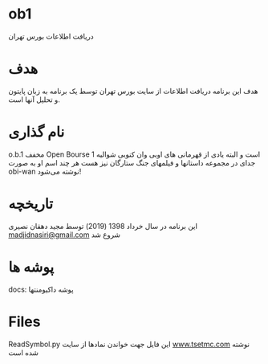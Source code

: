 ﻿# ob1
دریافت اطلاعات بورس تهران

هدف
===
هدف این برنامه دریافت اطلاعات از سایت بورس تهران توسط یک برنامه به زبان پایتون و تحلیل آنها است.

نام گذاری
======
o.b.1 مخفف Open Bourse 1 است و البته یادی از قهرمانی های اوبی وان کنوبی شوالیه جدای در مجموعه داستانها و فیلمهای جنگ ستارگان نیز هست هر چند اسم او به صورت obi-wan نوشته می‌شود!

تاریخچه
=====
این برنامه در سال خرداد 1398 (2019) توسط مجید دهقان نصیری madjidnasiri@gmail.com شروع شد

پوشه ها
=========
docs: پوشه داکیومنتها

Files
=====
ReadSymbol.py 
	این فایل جهت خواندن نمادها از سایت www.tsetmc.com نوشته شده است
